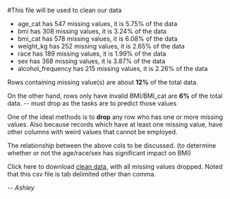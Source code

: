 #This file will be used to clean our data 


- age_cat has 547 missing values, it is 5.75% of the data
- bmi has 308 missing values, it is 3.24% of the data
- bmi_cat has 578 missing values, it is 6.08% of the data
- weight_kg has 252 missing values, it is 2.65% of the data
- race has 189 missing values, it is 1.99% of the data
- sex has 368 missing values, it is 3.87% of the data
- alcohol_frequency has 215 missing values, it is 2.26% of the data

Rows containing missing value(s) are about **12%** of the total data.

On the other hand, rows only have invalid BMI/BMI_cat are **6%** of the total data. -- must drop as the tasks are to predict those values

One of the ideal methods is to **drop** any row who has one or more missing values. 
Also because records which have at least one missing value, have other columns with weird values that cannot be employed.

The relationship between the above cols to be discussed. (to determine whether or not the age/race/sex has significant impact on BMI)


Click here to download [clean data](https://drive.google.com/file/d/1IAd1WUgJvsPLNOfyp78PLqVHv8JqeTmp/view?usp=sharing), 
with all missing values dropped. Noted that this csv file is tab delimited other than comma.

-- *Ashley*

